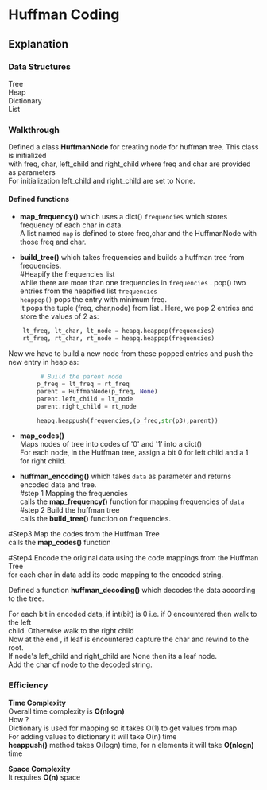 # Huffman Coding  
## Explanation  
  

### Data Structures  
Tree  
Heap  
Dictionary  
List  


### Walkthrough  
  
Defined a class **HuffmanNode** for creating node for huffman tree. This class is initialized  
with freq, char, left_child and right_child where freq and char are provided as parameters  
For initialization left_child and right_child are set to None.  
  

  
#### Defined functions  
-  **map_frequency()** which uses a dict() `frequencies` which stores  
frequency of each char in data.  
  A list named `map` is defined to store freq,char and the HuffmanNode with those freq and char.  
    

- **build_tree()** which takes frequencies and builds a huffman tree from frequencies.  
#Heapify the frequencies list  
while there are more than one frequencies in `frequencies` .
pop() two entries from the heapified list `frequencies`   
`heappop()` pops the entry with minimum freq.  
It pops the tuple (freq, char,node) from list . 
Here, we pop 2 entries and store the values of 2 as:  
```python
    lt_freq, lt_char, lt_node = heapq.heappop(frequencies)
    rt_freq, rt_char, rt_node = heapq.heappop(frequencies)
```  
Now we have to build a new node from these popped entries and push the new entry in heap as:  
```python
         # Build the parent node
        p_freq = lt_freq + rt_freq
        parent = HuffmanNode(p_freq, None)
        parent.left_child = lt_node
        parent.right_child = rt_node

        heapq.heappush(frequencies,(p_freq,str(p3),parent))
```
  
- **map_codes()**  
Maps nodes of tree into codes of '0' and '1' into a dict()  
For each node, in the Huffman tree, assign a bit 0 for left child and a 1 for right child.   



- **huffman_encoding()** which takes `data` as parameter and returns  
encoded data and tree.  
#step 1 Mapping the frequencies  
calls the **map_frequency()** function for mapping frequencies of `data`  
#step 2 Build the huffman tree  
calls the **build_tree()** function on frequencies. 
  
#Step3 Map the codes from the Huffman Tree  
calls the **map_codes()** function  

#Step4 Encode the original data using the code mappings from the Huffman Tree  
for each char in data add its code mapping to the encoded string.  
  


Defined a function **huffman_decoding()** which decodes the data according to the tree.  
  
For each bit in encoded data, if int(bit) is 0 i.e. if 0 encountered then walk to the left  
child. Otherwise walk to the right child  
Now at the end , if leaf is encountered capture the char and rewind to the root.  
If node's left_child and right_child are None then its a leaf node.  
Add the char of node to the decoded string.  
  

  


### Efficiency  
**Time Complexity**  
Overall time complexity is **O(nlogn)**  
How ?  
Dictionary is used for mapping so it takes O(1) to get values from map  
For adding values to dictionary it will take O(n) time  
**heappush()** method takes O(logn) time, for n elements it will take **O(nlogn)** time  
  
**Space Complexity**  
It requires **O(n)** space  
  
